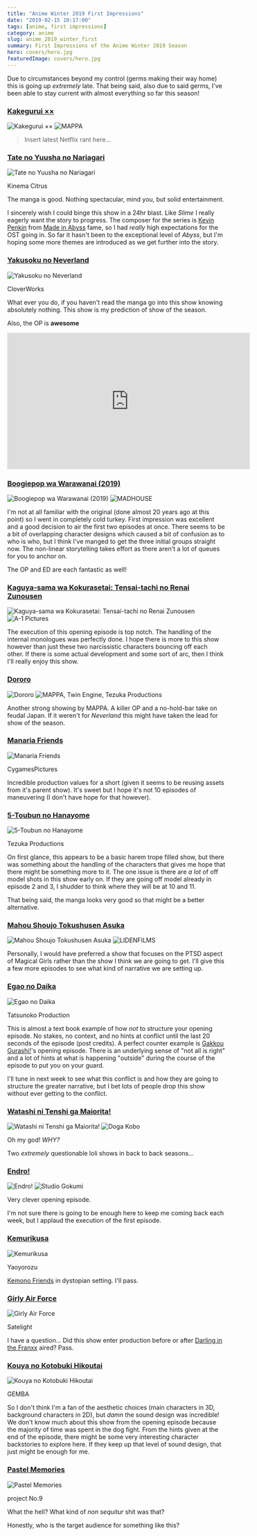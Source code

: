 ```yaml
---
title: "Anime Winter 2019 First Impressions"
date: "2019-02-15 10:17:00"
tags: [anime, first impressions]
category: anime
slug: anime_2019_winter_first
summary: First Impressions of the Anime Winter 2019 Season
hero: covers/hero.jpg
featuredImage: covers/hero.jpg
---
```





Due to circumstances beyond my control (germs making their way home) this is going up *extremely* late. That being said, also due to said germs, I've been able to stay current with almost everything so far this season!



### [Kakegurui ××](https://anilist.co/anime/100876)

![Kakegurui ××](covers/n100876-2L9vR8WtAlzi.jpg "Kakegurui ××") 
![MAPPA](studios/half/mappa.png)

> Insert latest Netflix rant here...



### [Tate no Yuusha no Nariagari](https://anilist.co/anime/99263)

![Tate no Yuusha no Nariagari](covers/nx99263-SJSk5d6mhQZO.jpg "Tate no Yuusha no Nariagari") 

<div class="studio">Kinema Citrus</div>

The manga is good. Nothing spectacular, mind you, but solid entertainment.

I sincerely wish I could binge this show in a 24hr blast. Like *Slime* I really eagerly want the story to progress. The composer for the series is [Kevin Penkin](https://anilist.co/staff/121796/Kevin-Penkin) from [Made in Abyss](https://anilist.co/anime/97986/Made-in-Abyss/) fame, so I had *really* high expectations for the OST going in. So far it hasn't been to the exceptional level of *Abyss*, but I'm hoping some more themes are introduced as we get further into the story.



### [Yakusoku no Neverland](https://anilist.co/anime/101759)

![Yakusoku no Neverland](covers/nx101759-ONAwIKCFiNtE.jpg "Yakusoku no Neverland") 

<div class="studio">CloverWorks</div>

What ever you do, if you haven't read the manga go into this show knowing absolutely nothing. This show is my prediction of show of the season.

Also, the OP is **awesome**

<div class="iframe_wrapper">
<iframe width="560" height="315" src="https://www.youtube.com/embed/1JoFsTDfd-8" frameborder="0" allow="accelerometer; autoplay; encrypted-media; gyroscope; picture-in-picture" allowfullscreen></iframe>
</div>



### [Boogiepop wa Warawanai (2019)](https://anilist.co/anime/101283)

![Boogiepop wa Warawanai (2019)](covers/nx101283-YpZqD7wrzWui.jpg "Boogiepop wa Warawanai (2019)") 
![MADHOUSE](studios/half/madhouse.png)

I'm not at all familiar with the original (done almost 20 years ago at this point) so I went in completely cold turkey. First impression was excellent and a good decision to air the first two episodes at once. There seems to be a bit of overlapping character designs which caused a bit of confusion as to who is who, but I think I've manged to get the three initial groups straight now. The non-linear storytelling takes effort as there aren't a lot of queues for you to anchor on.

The OP and ED are each fantastic as well!




### [Kaguya-sama wa Kokurasetai: Tensai-tachi no Renai Zunousen](https://anilist.co/anime/101921)

![Kaguya-sama wa Kokurasetai: Tensai-tachi no Renai Zunousen](covers/nx101921-k0zETTY1j3Zy.jpg "Kaguya-sama wa Kokurasetai: Tensai-tachi no Renai Zunousen") 
![A-1 Pictures](studios/half/a1.png)

The execution of this opening episode is top notch. The handling of the internal monologues was perfectly done. I hope there is more to this show however than just these two narcissistic characters bouncing off each other. If there is some actual development and some sort of arc, then I think I'll really enjoy this show.




### [Dororo](https://anilist.co/anime/101347)

![Dororo](covers/nx101347-2J2p8qJpxpfZ.jpg "Dororo") 
![MAPPA, Twin Engine, Tezuka Productions](studios/half/mappa.png)

Another strong showing by MAPPA. A killer OP and a no-hold-bar take on feudal Japan. If it weren't for *Neverland* this might have taken the lead for show of the season.



### [Manaria Friends](https://anilist.co/anime/21322)

![Manaria Friends](covers/nx21322-JI8QkN9MJkQR.jpg "Manaria Friends") 

<div class="studio">CygamesPictures</div>

Incredible production values for a short (given it seems to be reusing assets from it's parent show). It's sweet but I hope it's not 10 episodes of maneuvering (I don't have hope for that however).




### [5-Toubun no Hanayome](https://anilist.co/anime/103572)

![5-Toubun no Hanayome](covers/nx103572-gF3en6caAoJO.jpg "5-Toubun no Hanayome") 

<div class="studio">Tezuka Productions</div>

On first glance, this appears to be a basic harem trope filled show, but there was something about the handling of the characters that gives me hope that there might be something more to it. The one issue is there are *a lot* of off model shots in this show early on. If they are going off model already in episode 2 and 3, I shudder to think where they will be at 10 and 11.

That being said, the manga looks very good so that might be a better alternative.




### [Mahou Shoujo Tokushusen Asuka](https://anilist.co/anime/103222)

![Mahou Shoujo Tokushusen Asuka](covers/nx103222-wqNFOfxscteC.jpg "Mahou Shoujo Tokushusen Asuka") 
![LIDENFILMS](studios/half/lidenfilms.png)


Personally, I would have preferred a show that focuses on the PTSD aspect of Magical Girls rather than the show I think we are going to get. I'll give this a few more episodes to see what kind of narrative we are setting up.



### [Egao no Daika](https://anilist.co/anime/104674)

![Egao no Daika](covers/nx104674-jnKhbLm4PNyy.jpg "Egao no Daika") 

<div class="studio">Tatsunoko Production</div>

This is almost a text book example of how *not* to structure your opening episode. No stakes, no context, and no hints at conflict until the last 20 seconds of the episode (post credits).  A perfect counter example is [Gakkou Gurashi!](https://anilist.co/anime/20754/Gakkou-Gurashi/)'s opening episode. There is an underlying sense of "not all is right" and a lot of hints at what is happening "outside" during the course of the episode to put you on your guard.

I'll tune in next week to see what this conflict is and how they are going to structure the greater narrative, but I bet lots of people drop this show without ever getting to the conflict.



### [Watashi ni Tenshi ga Maiorita!](https://anilist.co/anime/102680)

![Watashi ni Tenshi ga Maiorita!](covers/nx102680-lbNTS26wBVYB.jpg "Watashi ni Tenshi ga Maiorita!") 
![Doga Kobo](studios/half/dogakobo.png)

Oh my god! *WHY?*

Two *extremely* questionable loli shows in back to back seasons...


### [Endro!](https://anilist.co/anime/103301)

![Endro!](covers/nx103301-cSSHgCgUQVrR.jpg "Endro!") 
![Studio Gokumi](studios/half/studio_gokumi.png)

Very clever opening episode.

I'm not sure there is going to be enough here to keep me coming back each week, but I applaud the execution of the first episode.




### [Kemurikusa](https://anilist.co/anime/101123)

![Kemurikusa](covers/nx101123-UYfGb6gwOC7s.jpg "Kemurikusa") 

<div class="studio">Yaoyorozu</div>

[Kemono Friends](https://anilist.co/anime/87496/Kemono-Friends/) in dystopian setting.  I'll pass.



### [Girly Air Force](https://anilist.co/anime/101930)

![Girly Air Force](covers/nx101930-JqnkTrUUqtP0.jpg "Girly Air Force") 

<div class="studio">Satelight</div>

I have a question... Did this show enter production before or after [Darling in the Franxx](https://anilist.co/anime/99423/Darling-in-the-Franxx/) aired? Pass.




### [Kouya no Kotobuki Hikoutai](https://anilist.co/anime/104253)

![Kouya no Kotobuki Hikoutai](covers/nx104253-Yl9t6c0PpAdD.jpg "Kouya no Kotobuki Hikoutai") 

<div class="studio">GEMBA</div>

So I don't think I'm a fan of the aesthetic choices (main characters in 3D, background characters in 2D), but *damn* the sound design was incredible! We don't know much about this show from the opening episode because the majority of time was spent in the dog fight. From the hints given at the end of the episode, there might be some very interesting character backstories to explore here. If they keep up that level of sound design, that just might be enough for me.




### [Pastel Memories](https://anilist.co/anime/101379)

![Pastel Memories](covers/nx101379-PUbPQVUk1yMX.jpg "Pastel Memories") 

<div class="studio">project No.9</div>

What the hell? What kind of *non sequitur* shit was that?

Honestly, who is the target audience for something like this?



